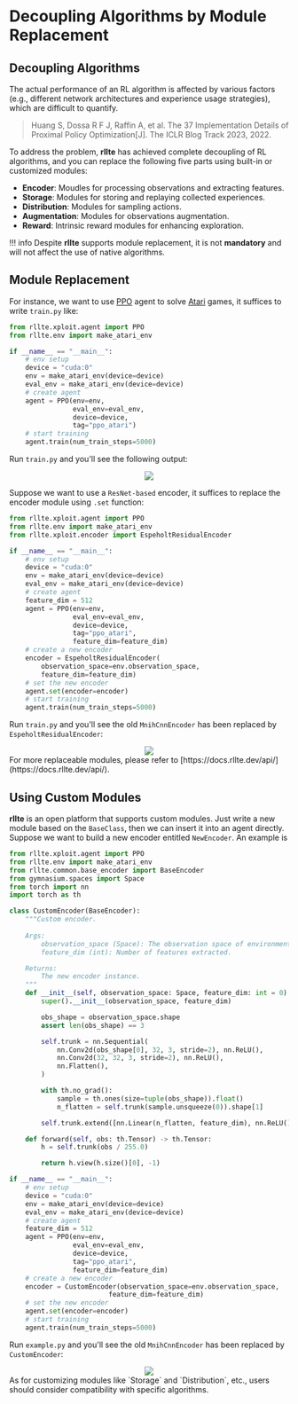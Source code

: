 # Decoupling Algorithms by Module Replacement

## Decoupling Algorithms
The actual performance of an RL algorithm is affected by various factors (e.g., different network architectures and experience usage 
strategies), which are difficult to quantify.

> Huang S, Dossa R F J, Raffin A, et al. The 37 Implementation Details of Proximal Policy Optimization[J]. The ICLR Blog Track 2023, 2022.

To address the problem, **rllte** has achieved complete decoupling of RL algorithms, and you can replace the following five parts using built-in or customized modules:

- **Encoder**: Moudles for processing observations and extracting features.
- **Storage**: Modules for storing and replaying collected experiences.
- **Distribution**: Modules for sampling actions.
- **Augmentation**: Modules for observations augmentation.
- **Reward**: Intrinsic reward modules for enhancing exploration.

!!! info
    Despite **rllte** supports module replacement, it is not **mandatory** and will not affect the use of native algorithms.

## Module Replacement
For instance, we want to use [PPO](https://arxiv.org/pdf/1707.06347) agent to solve [Atari](https://www.jair.org/index.php/jair/article/download/10819/25823) games, it suffices to write `train.py` like:
``` py title="train.py"
from rllte.xploit.agent import PPO
from rllte.env import make_atari_env

if __name__ == "__main__":
    # env setup
    device = "cuda:0"
    env = make_atari_env(device=device)
    eval_env = make_atari_env(device=device)
    # create agent
    agent = PPO(env=env, 
                eval_env=eval_env, 
                device=device,
                tag="ppo_atari")
    # start training
    agent.train(num_train_steps=5000)
```
Run `train.py` and you'll see the following output:
<div align=center>
<img src='../../assets/images/module_replacement1.png'>
</div>

Suppose we want to use a `ResNet-based` encoder, it suffices to replace the encoder module using `.set` function:
``` py title="train.py"
from rllte.xploit.agent import PPO
from rllte.env import make_atari_env
from rllte.xploit.encoder import EspeholtResidualEncoder

if __name__ == "__main__":
    # env setup
    device = "cuda:0"
    env = make_atari_env(device=device)
    eval_env = make_atari_env(device=device)
    # create agent
    feature_dim = 512
    agent = PPO(env=env, 
                eval_env=eval_env, 
                device=device,
                tag="ppo_atari",
                feature_dim=feature_dim)
    # create a new encoder
    encoder = EspeholtResidualEncoder(
        observation_space=env.observation_space,
        feature_dim=feature_dim)
    # set the new encoder
    agent.set(encoder=encoder)
    # start training
    agent.train(num_train_steps=5000)
```
Run `train.py` and you'll see the old `MnihCnnEncoder` has been replaced by `EspeholtResidualEncoder`:
<div align=center>
<img src='../../assets/images/module_replacement2.png'>
</div>
For more replaceable modules, please refer to [https://docs.rllte.dev/api/](https://docs.rllte.dev/api/).

## Using Custom Modules
**rllte** is an open platform that supports custom modules. Just write a new module based on the `BaseClass`, then we can 
insert it into an agent directly. Suppose we want to build a new encoder entitled `NewEncoder`. An example is
```py title="example.py"
from rllte.xploit.agent import PPO
from rllte.env import make_atari_env
from rllte.common.base_encoder import BaseEncoder
from gymnasium.spaces import Space
from torch import nn
import torch as th

class CustomEncoder(BaseEncoder):
    """Custom encoder.
    
    Args:
        observation_space (Space): The observation space of environment.
        feature_dim (int): Number of features extracted.

    Returns:
        The new encoder instance.
    """
    def __init__(self, observation_space: Space, feature_dim: int = 0) -> None:
        super().__init__(observation_space, feature_dim)

        obs_shape = observation_space.shape
        assert len(obs_shape) == 3

        self.trunk = nn.Sequential(
            nn.Conv2d(obs_shape[0], 32, 3, stride=2), nn.ReLU(),
            nn.Conv2d(32, 32, 3, stride=2), nn.ReLU(),
            nn.Flatten(),
        )

        with th.no_grad():
            sample = th.ones(size=tuple(obs_shape)).float()
            n_flatten = self.trunk(sample.unsqueeze(0)).shape[1]

        self.trunk.extend([nn.Linear(n_flatten, feature_dim), nn.ReLU()])

    def forward(self, obs: th.Tensor) -> th.Tensor:
        h = self.trunk(obs / 255.0)

        return h.view(h.size()[0], -1)

if __name__ == "__main__":
    # env setup
    device = "cuda:0"
    env = make_atari_env(device=device)
    eval_env = make_atari_env(device=device)
    # create agent
    feature_dim = 512
    agent = PPO(env=env, 
                eval_env=eval_env, 
                device=device,
                tag="ppo_atari",
                feature_dim=feature_dim)
    # create a new encoder
    encoder = CustomEncoder(observation_space=env.observation_space, 
                         feature_dim=feature_dim)
    # set the new encoder
    agent.set(encoder=encoder)
    # start training
    agent.train(num_train_steps=5000)
```
Run `example.py` and you'll see the old `MnihCnnEncoder` has been replaced by `CustomEncoder`:
<div align=center>
<img src='../../assets/images/module_replacement3.png'>
</div>
As for customizing modules like `Storage` and `Distribution`, etc., users should consider compatibility with specific algorithms.